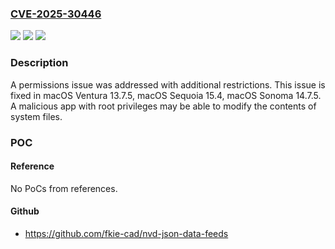 ### [CVE-2025-30446](https://cve.mitre.org/cgi-bin/cvename.cgi?name=CVE-2025-30446)
![](https://img.shields.io/static/v1?label=Product&message=macOS&color=blue)
![](https://img.shields.io/static/v1?label=Version&message=unspecified%3C%2015.4%20&color=brighgreen)
![](https://img.shields.io/static/v1?label=Vulnerability&message=A%20malicious%20app%20with%20root%20privileges%20may%20be%20able%20to%20modify%20the%20contents%20of%20system%20files&color=brighgreen)

### Description

A permissions issue was addressed with additional restrictions. This issue is fixed in macOS Ventura 13.7.5, macOS Sequoia 15.4, macOS Sonoma 14.7.5. A malicious app with root privileges may be able to modify the contents of system files.

### POC

#### Reference
No PoCs from references.

#### Github
- https://github.com/fkie-cad/nvd-json-data-feeds

